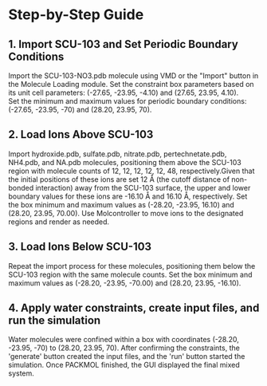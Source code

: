Step-by-Step Guide
===============
## 1. Import SCU-103 and Set Periodic Boundary Conditions
Import the SCU-103-NO3.pdb molecule using VMD or the "Import" button in the Molecule Loading module. Set the constraint box parameters based on its unit cell parameters: (-27.65, -23.95, -4.10) and (27.65, 23.95, 4.10).<br>
Set the minimum and maximum values for periodic boundary conditions: (-27.65, -23.95, -70) and (28.20, 23.95, 70).
## 2. Load Ions Above SCU-103
Import hydroxide.pdb, sulfate.pdb, nitrate.pdb, pertechnetate.pdb, NH4.pdb, and NA.pdb molecules, positioning them above the SCU-103 region with molecule counts of 12, 12, 12, 12, 12, 48, respectively.Given that the initial positions of these ions are set 12 Å (the cutoff distance of non-bonded interaction) away from the SCU-103 surface, the upper and lower boundary values for these ions are -16.10 Å and 16.10 Å, respectively. Set the box minimum and maximum values as (-28.20, -23.95, 16.10) and (28.20, 23.95, 70.00). Use Molcontroller to move ions to the designated regions and render as needed.
## 3. Load Ions Below SCU-103
Repeat the import process for these molecules, positioning them below the SCU-103 region with the same molecule counts. Set the box minimum and maximum values as (-28.20, -23.95, -70.00) and (28.20, 23.95, -16.10).
## 4. Apply water constraints, create input files, and run the simulation
Water molecules were confined within a box with coordinates (-28.20, -23.95, -70) to (28.20, 23.95, 70). After confirming the constraints, the 'generate' button created the input files, and the 'run' button started the simulation. Once PACKMOL finished, the GUI displayed the final mixed system.
